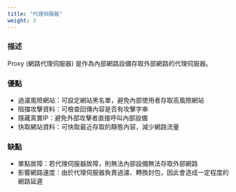 ```yaml
---
title: "代理伺服器"
weight: 3
---
```


### 描述

Proxy (網路代理伺服器) 是作為內部網路設備存取外部網路的代理伺服器。

### 優點

- 過濾風險網站：可設定網站黑名單，避免內部使用者存取高風險網站
- 阻擋攻擊資料：可檢查回傳內容是否有攻擊字串
- 隱藏真實IP：避免外部攻擊者直接呼叫內部設備
- 快取網站資料：可快取最近存取的靜態內容，減少網路流量

### 缺點

- 單點故障：若代理伺服器故障，則無法內部設備無法存取外部網路
- 影響網路速度：由於代理伺服器負責過濾、轉換封包，因此會造成一定程度的網路延遲